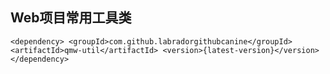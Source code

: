 Web项目常用工具类
-
`
<dependency>
    <groupId>com.github.labradorgithubcanine</groupId>
    <artifactId>qmw-util</artifactId>
    <version>{latest-version}</version>
</dependency>
`
